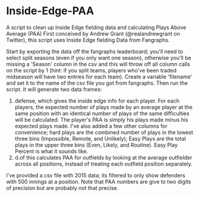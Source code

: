 # Inside-Edge-PAA
A script to clean up Inside Edge fielding data and calculating Plays Above Average (PAA)
First conceived by Andrew Grant (@realandrewgrant on Twitter), this script uses Inside Edge fielding Data from Fangraphs.

Start by exporting the data off the fangraphs leaderboard; you'll need to select split seasons (even if you only want one season), otherwise you'll be missing a 'Season' column in the csv and this will throw off all column calls on the script by 1 (hint: if you split teams, players who've been traded midseason will have two entries for each team).  Create a variable 'filename' and set it to the name of the csv file you got from fangraphs.  Then run the script.  It will generate two data frames:
1) defense, which gives the inside edge info for each player.  For each players, the expected number of plays made by an average player at the same position with an identical number of plays of the same difficulties will be calculated.  The player's PAA is simply his plays made minus his expected plays made.  I've also added a few other columns for convenience; hard plays are the combined number of plays in the lowest three bins (Impossible, Remote, and Unlikely); Easy Plays are the total plays in the upper three bins (Even, Likely, and Routine).  Easy Play Percent is what it sounds like.
2) d.of this calculates PAA for outfields by looking at the average outfielder across all positions, instead of treating each outfield position separately. 

I've provided a csv file with 2015 data; its filtered to only show defenders with 500 innings at a position.  Note that PAA numbers are give to two digits of precision but are probably not that precise.

